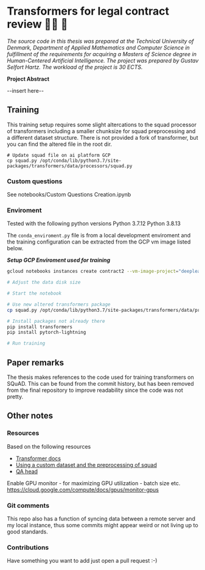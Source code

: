 # Transformers for legal contract review 👩‍⚖️ 📑
*The source code in this thesis was prepared at the Technical University of Denmark, Department of Applied Mathematics and Computer Science in fulfillment of the requirements for acquiring a Masters of Science degree in Human-Centered Artificial Intelligence. The project was prepared by Gustav Selfort Hartz. The workload of the project is 30 ECTS.*

**Project Abstract**

--insert here--



## Training

This training setup requires some slight altercations to the squad processor of transformers including a smaller chunksize for squad preprocessing and a different dataset structure. There is not provided a fork of transformer, but you can find the altered file in the root dir.
```
# Update squad file on ai platform GCP
cp squad.py /opt/conda/lib/python3.7/site-packages/transformers/data/processors/squad.py
```


### Custom questions 

See notebooks/Custom Questions Creation.ipynb

### Enviroment

Tested with the following python versions
Python 3.7.12
Python 3.8.13

The `conda_enviroment.py` file is from a local development enviroment and the training configuration can be extracted from the GCP vm image listed below.


***Setup GCP Enviroment used for training***
```bash
gcloud notebooks instances create contract2 --vm-image-project="deeplearning-platform-release"     --vm-image-name=pytorch-1-11-cu113-notebooks-v20220316-debian-10 --machine-type=n1-highmem-8 --location=europe-west4-a

# Adjust the data disk size

# Start the notebook 

# Use new altered transformers package
cp squad.py /opt/conda/lib/python3.7/site-packages/transformers/data/processors/squad.py

# Install packages not already there
pip install transformers
pip install pytorch-lightning

# Run training

```


## Paper remarks 

The thesis makes references to the code used for training transformers on SQuAD. This can be found from the commit history, but has been removed from the final repository to improve readability since the code was not pretty.

## Other notes

### Resources
Based on the following resources

- [Transformer docs](https://huggingface.co/docs/transformers/v4.16.2/en/model_doc/bert#transformers.BertModel)
- [Using a custom dataset and the preprocessing of squad](https://huggingface.co/transformers/v3.2.0/custom_datasets.html)
- [QA head](https://github.com/huggingface/transformers/blob/v4.16.2/src/transformers/models/bert/modeling_bert.py#L1792)

Enable GPU monitor - for maximizing GPU utilization - batch size etc.
https://cloud.google.com/compute/docs/gpus/monitor-gpus

### Git comments
This repo also has a function of syncing data between a remote server and my local instance, thus some commits might appear weird or not living up to good standards.

### Contributions
Have something you want to add just open a pull request :-)
